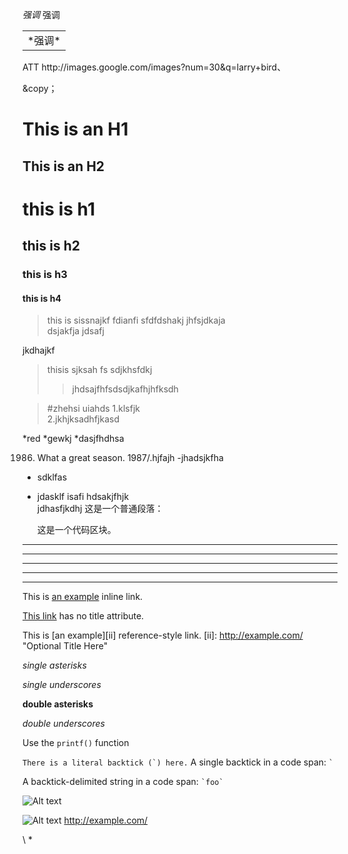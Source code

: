 *强调*
强调
<table>
<tr>
<td>
*强调*
</td>
</tr>
</table>
ATT
http://images.google.com/images?num=30&q=larry+bird、

&copy；

This is an H1
=
This is an H2
-
# this is h1
## this is h2
### this is h3
#### this is h4
>this is sissnajkf fdianfi sfdfdshakj 
>jhfsjdkaja   
>dsjakfja
>jdsafj

jkdhajkf

>thisis sjksah fs sdjkhsfdkj
>>jhdsajfhfsdsdjkafhjhfksdh

>#zhehsi uiahds
>1.klsfjk  
>2.jkhjksadhfjkasd

*red  *gewkj  *dasjfhdhsa

1986. What a great season.
1987/.hjfajh
-jhadsjkfha
- sdklfas
- jdasklf
isafi
hdsakjfhjk  
jdhasfjkdhj
这是一个普通段落：

    这是一个代码区块。
***
* * * 
- - -   
---
---
This is [an example](http://example.com/ "Title") inline link.

[This link](http://example.net/) has no title attribute.

This is [an example][ii] reference-style link.
[ii]: http://example.com/  "Optional Title Here"

*single asterisks*

_single underscores_

**double asterisks**

_double underscores_ 

Use the `printf()` function


``There is a literal backtick (`) here.``
 A single backtick in a code span: `` ` ``

A backtick-delimited string in a code span: `` `foo` ``


![Alt text](/0.jpg)

![Alt text](/path/to/img.jpg "Optional title")
<http://example.com/>

\\  \*